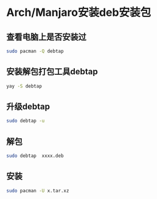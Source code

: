 # Arch/Manjaro安装deb安装包
## 查看电脑上是否安装过
```bash
sudo pacman -Q debtap
```

## 安装解包打包工具debtap
```bash
yay -S debtap
```

## 升级debtap
```bash
sudo debtap -u
```

## 解包
```bash
sudo debtap  xxxx.deb
```

## 安装
```bash
sudo pacman -U x.tar.xz
```

